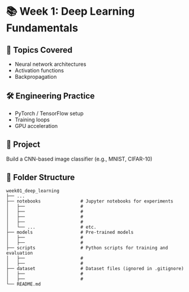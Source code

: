 # 📚 Week 1: Deep Learning Fundamentals

## 🧠 Topics Covered
- Neural network architectures
- Activation functions
- Backpropagation

## 🛠️ Engineering Practice
- PyTorch / TensorFlow setup
- Training loops
- GPU acceleration

## 📌 Project
Build a CNN-based image classifier (e.g., MNIST, CIFAR-10)

## 📂 Folder Structure

    week01_deep_learning
    ├── ... 
    ├── notebooks               # Jupyter notebooks for experiments
    │   ├──                     # 
    │   ├──                     # 
    │   ├──                     # 
    │   ├──                     # 
    │   └── ...                 # etc.
    ├── models                  # Pre-trained models
    │   ├──                     # 
    │   ├──                     #    
    ├── scripts                 # Python scripts for training and evaluation
    │   ├──                     # 
    │   ├──                     #    
    ├── dataset                 # Dataset files (ignored in .gitignore)
    │   ├──                     # 
    │   ├──                     # 
    └── README.md